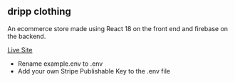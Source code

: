 ## dripp clothing

An ecommerce store made using React 18 on the front end and firebase on the backend.

[Live Site](https://dripp.netlify.app/)

- Rename example.env to .env
- Add your own Stripe Publishable Key to the .env file
